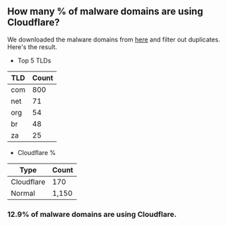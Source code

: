 ## How many % of malware domains are using Cloudflare?


We downloaded the malware domains from [here](https://urlhaus.abuse.ch) and filter out duplicates.
Here's the result.


[//]: # (start replacement)


- Top 5 TLDs

| TLD | Count |
| --- | --- |
| com | 800 |
| net | 71 |
| org | 54 |
| br | 48 |
| za | 25 |


- Cloudflare %

| Type | Count |
| --- | --- |
| Cloudflare | 170 |
| Normal | 1,150 |


### 12.9% of malware domains are using Cloudflare.